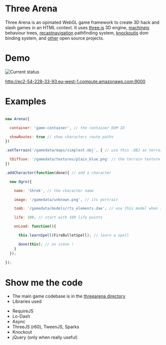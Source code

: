Three Arena
===

Three Arena is an opiniated WebGL game framework to create 3D hack and slash games in an HTML context. It uses [three.js](http://threejs.org) 3D engine, [machinejs](http://machinejs.maryrosecook.com) behaviour trees, [recastnavigation](https://github.com/memononen/recastnavigation) pathfinding system, [knockoutjs](http://knockoutjs.com) dom binding system, and [other](three-arena/blob/master/bower.json) open source projects.



Demo
===
![Current status](https://raw.github.com/vincent/three-arena/master/app/images/screenshots/2013-09-09.png)

http://ec2-54-228-33-93.eu-west-1.compute.amazonaws.com:9000

Examples
===
```js

new Arena({

  container: 'game-container', // the container DOM ID

  showRoutes: true // show characters route paths
})

.setTerrain('/gamedata/maps/simplest.obj', { // use this .OBJ as terrain

  tDiffuse: '/gamedata/textures/plain_blue.png' // the terrain texture
})

.addCharacter(function(done){ // add a character

  new Ogro({

    name: 'Shrek', // the character name

    image: '/gamedata/unknown.png', // its portrait

    tomb: '/gamedata/models/rts_elements.dae', // use this model when it dies

    life: 100, // start with 100 life points

    onLoad: function(){

      this.learnSpell(FireBulletSpell); // learn a spell

      done(this); // on scene !
    }
  });
  
});
```

Show me the code
===

* The main game codebase is in the [threearena directory](app/scripts/threearena)
* Libraries used
 - RequireJS
 - Lo-Dash
 - Async
 - ThreeJS (r60), TweenJS, Sparks
 - Knockout
 - jQuery (only when really useful)
